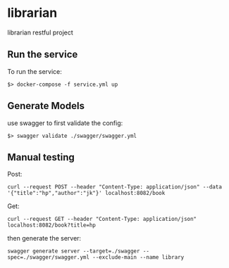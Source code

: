 # librarian
librarian restful project

## Run the service

To run the service:

```
$> docker-compose -f service.yml up
```

## Generate Models

use swagger to first validate the config:

```
$> swagger validate ./swagger/swagger.yml
```

## Manual testing

Post:
```
curl --request POST --header "Content-Type: application/json" --data '{"title":"hp","author":"jk"}' localhost:8082/book
```

Get:
```
curl --request GET --header "Content-Type: application/json" localhost:8082/book?title=hp
```

then generate the server:

```
swagger generate server --target=./swagger --spec=./swagger/swagger.yml --exclude-main --name library
```